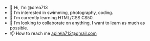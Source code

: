 - 👋 Hi, I’m @drea713
- 👀 I’m interested in swimming, photography, coding. 
- 🌱 I’m currently learning HTML/CSS CS50.
- 💞️ I’m looking to collaborate on anything, I want to learn as much as possible.
- 📫 How to reach me apirela713@gmail.com

<!---
drea713/drea713 is a ✨ special ✨ repository because its `README.md` (this file) appears on your GitHub profile.
You can click the Preview link to take a look at your changes.
--->
